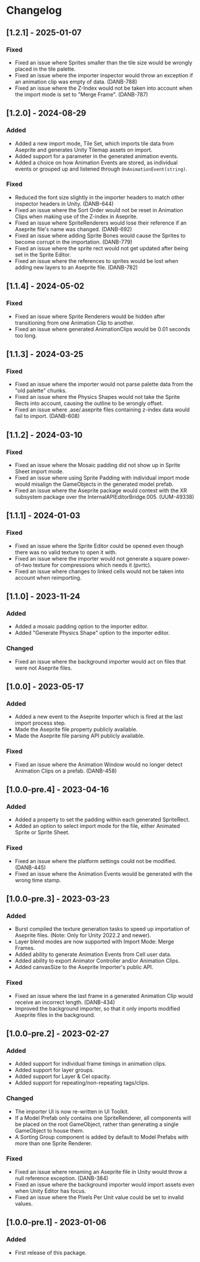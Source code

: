 # Changelog
## [1.2.1] - 2025-01-07
### Fixed
- Fixed an issue where Sprites smaller than the tile size would be wrongly placed in the tile palette.
- Fixed an issue where the importer inspector would throw an exception if an animation clip was empty of data. (DANB-788)
- Fixed an issue where the Z-Index would not be taken into account when the import mode is set to "Merge Frame". (DANB-787)

## [1.2.0] - 2024-08-29
### Added
- Added a new import mode, Tile Set, which imports tile data from Aseprite and generates Unity Tilemap assets on import.
- Added support for a parameter in the generated animation events.
- Added a choice on how Animation Events are stored, as individual events or grouped up and listened through `OnAnimationEvent(string)`.

### Fixed
- Reduced the font size slightly in the importer headers to match other inspector headers in Unity. (DANB-644)
- Fixed an issue where the Sort Order would not be reset in Animation Clips when making use of the Z-index in Aseprite.
- Fixed an issue where SpriteRenderers would lose their reference if an Aseprite file's name was changed. (DANB-692)
- Fixed an issue where adding Sprite Bones would cause the Sprites to become corrupt in the importation. (DANB-779)
- Fixed an issue where the sprite rect would not get updated after being set in the Sprite Editor.
- Fixed an issue where the references to sprites would be lost when adding new layers to an Aseprite file. (DANB-782)

## [1.1.4] - 2024-05-02
### Fixed
- Fixed an issue where Sprite Renderers would be hidden after transitioning from one Animation Clip to another.
- Fixed an issue where generated AnimationClips would be 0.01 seconds too long.

## [1.1.3] - 2024-03-25
### Fixed
- Fixed an issue where the importer would not parse palette data from the "old palette" chunks.
- Fixed an issue where the Physics Shapes would not take the Sprite Rects into account, causing the outline to be wrongly offset.
- Fixed an issue where .ase/.aseprite files containing z-index data would fail to import. (DANB-608)

## [1.1.2] - 2024-03-10
### Fixed
- Fixed an issue where the Mosaic padding did not show up in Sprite Sheet import mode.
- Fixed an issue where using Sprite Padding with individual import mode would misalign the GameObjects in the generated model prefab.
- Fixed an issue where the Aseprite package would contest with the XR subsystem package over the InternalAPIEditorBridge.005. (UUM-49338)

## [1.1.1] - 2024-01-03
### Fixed
- Fixed an issue where the Sprite Editor could be opened even though there was no valid texture to open it with.
- Fixed an issue where the importer would not generate a square power-of-two texture for compressions which needs it (pvrtc).
- Fixed an issue where changes to linked cells would not be taken into account when reimporting.

## [1.1.0] - 2023-11-24
### Added
- Added a mosaic padding option to the importer editor.
- Added "Generate Physics Shape" option to the importer editor.

### Changed
- Fixed an issue where the background importer would act on files that were not Aseprite files.

## [1.0.0] - 2023-05-17
### Added
- Added a new event to the Aseprite Importer which is fired at the last import process step.
- Made the Aseprite file property publicly available.
- Made the Aseprite file parsing API publicly available.

### Fixed
- Fixed an issue where the Animation Window would no longer detect Animation Clips on a prefab. (DANB-458)

## [1.0.0-pre.4] - 2023-04-16
### Added
- Added a property to set the padding within each generated SpriteRect.
- Added an option to select import mode for the file, either Animated Sprite or Sprite Sheet.

### Fixed
- Fixed an issue where the platform settings could not be modified. (DANB-445)
- Fixed an issue where the Animation Events would be generated with the wrong time stamp.

## [1.0.0-pre.3] - 2023-03-23
### Added
- Burst compiled the texture generation tasks to speed up importation of Aseprite files. (Note: Only for Unity 2022.2 and newer).
- Layer blend modes are now supported with Import Mode: Merge Frames.
- Added ability to generate Animation Events from Cell user data.
- Added ability to export Animator Controller and/or Animation Clips.
- Added canvasSize to the Aseprite Importer's public API.

### Fixed
- Fixed an issue where the last frame in a generated Animation Clip would receive an incorrect length. (DANB-434)
- Improved the background importer, so that it only imports modified Aseprite files in the background.

## [1.0.0-pre.2] - 2023-02-27
### Added
- Added support for individual frame timings in animation clips.
- Added support for layer groups.
- Added support for Layer & Cel opacity.
- Added support for repeating/non-repeating tags/clips.

### Changed
- The importer UI is now re-written in UI Toolkit.
- If a Model Prefab only contains one SpriteRenderer, all components will be placed on the root GameObject, rather than generating a single GameObject to house them.
- A Sorting Group component is added by default to Model Prefabs with more than one Sprite Renderer.

### Fixed
- Fixed an issue where renaming an Aseprite file in Unity would throw a null reference exception. (DANB-384)
- Fixed an issue where the background importer would import assets even when Unity Editor has focus.
- Fixed an issue where the Pixels Per Unit value could be set to invalid values.

## [1.0.0-pre.1] - 2023-01-06
### Added
- First release of this package.
